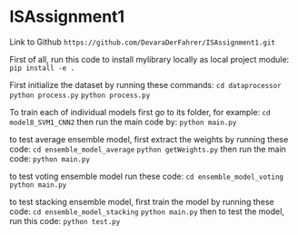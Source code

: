 # ISAssignment1

Link to Github
`https://github.com/DevaraDerFahrer/ISAssignment1.git`

First of all, run this code to install mylibrary locally as local project module:
`pip install -e .`

First initialize the dataset by running these commands:
`cd dataprocessor`
`python process.py`
`python process.py`

To train each of individual models first go to its folder, for example:
`cd model8_SVM1_CNN2`
then run the main code by:
`python main.py`

to test average ensemble model, first extract the weights by running these code:
`cd ensemble_model_average`
`python getWeights.py`
then run the main code:
`python main.py`

to test voting ensemble model run these code:
`cd ensemble_model_voting`
`python main.py`

to test stacking ensemble model, first train the model by running these code:
`cd ensemble_model_stacking`
`python main.py`
then to test the model, run this code:
`python test.py`